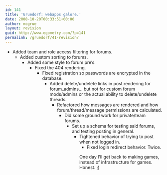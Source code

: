 ```yaml
---
id: 141
title: 'Gruedorf: webapps galore.'
date: 2008-10-20T00:33:51+00:00
author: mcgrue
layout: revision
guid: http://www.egometry.com/?p=141
permalink: /gruedorf/41-revision/
---
```

  * Added team and role access filtering for forums. 
      * Added custom sorting to forums. 
          * Added some style to forum pre&#8217;s. 
              * Fixed the 404 rendering. 
                  * Fixed registration so passwords are encrypted in the database. 
                      * Added delete/undelete links in post rendering for forum_admins&#8230; but not for custom forum mods/admins or the actual ability to delete/undelete threads. 
                          * Refactored how messages are rendered and how forum/thread/message permissions are calculated. 
                              * Did some ground work for private/team forums. 
                                  * Set up a schema for testing said forums, and testing posting in general. 
                                      * Tightened behavior of trying to post when not logged in. 
                                          * Fixed login redirect behavior. Twice. </ul> </p> 
                                            One day I&#8217;ll get back to making games, instead of infrastructure for games. Honest. ;)